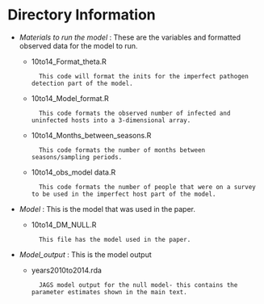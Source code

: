 # Directory Information
- *Materials to run the model* :
These are the variables and formatted observed data for the model to run.
	
	- 10to14_Format_theta.R
	
			This code will format the inits for the imperfect pathogen detection part of the model.
	
	- 10to14_Model_format.R
	
			This code formats the observed number of infected and uninfected hosts into a 3-dimensional array.
	
	- 10to14_Months_between_seasons.R
	
			This code formats the number of months between seasons/sampling periods.
	
	- 10to14_obs_model data.R
	
			This code formats the number of people that were on a survey to be used in the imperfect host part of the model.
	
- *Model* :
This is the model that was used in the paper. 
	
	- 10to14_DM_NULL.R
	
			This file has the model used in the paper.
	
- *Model_output* :
This is the model output
	
	- years2010to2014.rda
	
			JAGS model output for the null model- this contains the parameter estimates shown in the main text.

